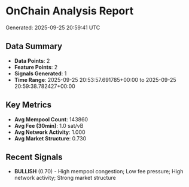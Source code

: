 # OnChain Analysis Report
Generated: 2025-09-25 20:59:41 UTC

## Data Summary
- **Data Points**: 2
- **Feature Points**: 2
- **Signals Generated**: 1
- **Time Range**: 2025-09-25 20:53:57.691785+00:00 to 2025-09-25 20:59:38.782427+00:00

## Key Metrics
- **Avg Mempool Count**: 143860
- **Avg Fee (30min)**: 1.0 sat/vB
- **Avg Network Activity**: 1.000
- **Avg Market Structure**: 0.730

## Recent Signals
- **BULLISH** (0.70) - High mempool congestion; Low fee pressure; High network activity; Strong market structure
